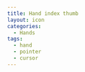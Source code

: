 ```yaml
---
title: Hand index thumb
layout: icon
categories:
  - Hands
tags:
  - hand
  - pointer
  - cursor
---
```

